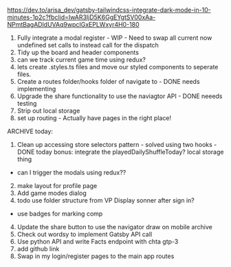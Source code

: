 https://dev.to/arisa_dev/gatsby-tailwindcss-integrate-dark-mode-in-10-minutes-1p2c?fbclid=IwAR3IjD5K6GgEYgtSV00xAa-NPmtBagADldUVAq9wpcIGxEPLWxyr4H0-180




1) Fully integrate a modal register - WIP - Need to swap all current now undefined set calls to instead call for the dispatch 
2) Tidy up the board and header components
3) can we track current game time using redux? 
4) lets create .styles.ts files and move our styled components to seperate files.
1) Create a routes folder/hooks folder of navigate to - DONE needs implementing 
2) Upgrade the share functionality to use the naviagtor API - DONE neeeds testing
3) Strip out local storage 
7) set up routing - Actually have pages in the right place! 

 ARCHIVE today: 
1) Clean up accessing store selectors pattern - solved using two hooks - DONE
today bonus: integrate the playedDailyShuffleToday? local storage thing 

- can I trigger the modals using redux?? 
2. make layout for profile page 
3. Add game modes dialog 
4. todo use folder structure from VP 
Display sonner after sign in? 
- use badges for marking comp
4. Update the share button to use the navigator draw on mobile
archive
4. Check out wordsy to implement Gatsby API call
5. Use python API and write Facts endpoint with chta gtp-3 
2. add github link 
1. Swap in my login/register pages to the main app routes